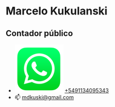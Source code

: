 # Marcelo Kukulanski

## Contador público

- ![](./files/wsp_128x128.png) [+5491134095343](tel:+5491134095343)
- 📫 [mdkuski@gmail.com](mailto:mdkuski@gmail.com)
